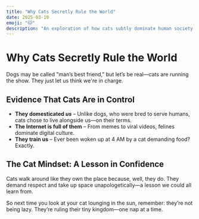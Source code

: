 ```yaml
---
title: "Why Cats Secretly Rule the World"
date: 2025-03-10
emoji: "🐱"
description: "An exploration of how cats subtly dominate human society."
---
```


# Why Cats Secretly Rule the World

Dogs may be called "man’s best friend," but let’s be real—cats are running the show. They just let us think we're in charge.

## Evidence That Cats Are in Control

- **They domesticated *us*** – Unlike dogs, who were bred to serve humans, cats chose to live alongside us—on their terms.
- **The Internet is full of them** – From memes to viral videos, felines dominate digital culture.
- **They train us** – Ever been woken up at 4 AM by a cat demanding food? Exactly.

## The Cat Mindset: A Lesson in Confidence

Cats walk around like they own the place because, well, they do. They demand respect and take up space unapologetically—a lesson we could all learn from.

So next time you look at your cat lounging in the sun, remember: they’re not being lazy. They’re ruling their tiny kingdom—one nap at a time.
